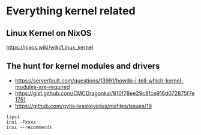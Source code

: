 # Everything kernel related

## Linux Kernel on NixOS
https://nixos.wiki/wiki/Linux_kernel

## The hunt for kernel modules and drivers
- https://serverfault.com/questions/13991/howdo-i-tell-which-kernel-modules-are-required
- https://gist.github.com/CMCDragonkai/810f78ee29c8fce916d072875f7e1751
- https://github.com/gytis-ivaskevicius/nixfiles/issues/19
```
lspci
inxi -Fxxxz
inxi --recommends
```
